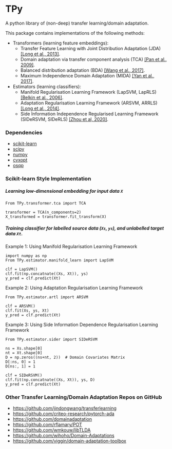 # TPy
A python library of (non-deep) transfer learning/domain adaptation.
 <!-- and tensor (multi-linear) regression -->

This package contains implementations of the following methods:
- Transformers (learning feature embeddings):
  - Transfer Feature Learning with Joint Distribution Adaptation (JDA) [[Long et al., 2013]](http://openaccess.thecvf.com/content_iccv_2013/papers/Long_Transfer_Feature_Learning_2013_ICCV_paper.pdf). <!-- [[Matlab Code by Author]](http://ise.thss.tsinghua.edu.cn/~mlong/doc/joint-distribution-adaptation-iccv13.zip). -->
  - Domain adaptation via transfer component analysis (TCA) [[Pan et al., 2009]](http://www.aaai.org/ocs/index.php/IJCAI/IJCAI-09/paper/download/294/962).
  - Balanced distribution adaptation (BDA) [[Wang et al., 2017]](http://jd92.wang/assets/files/a08_icdm17.pdf).
  - Maximum Independence Domain Adaptation (MIDA) [[Yan et al., 2017]](https://ieeexplore.ieee.org/stamp/stamp.jsp?tp=&arnumber=7815350).
- Estimators (learning classifiers):
  - Manifold Regularisation Learning Framework (LapSVM, LapRLS) [[Belkin et al., 2006]](http://www.jmlr.org/papers/v7/belkin06a.html).
  - Adaptation Regularisation Learning Framework (ARSVM, ARRLS) [[Long et al., 2014]](https://ieeexplore.ieee.org/stamp/stamp.jsp?tp=&arnumber=6550016).
  - Side Information Independence Regularised Learning Framework (SIDeRSVM, SIDeRLS) [[Zhou et al, 2020]](https://aaai.org/ojs/index.php/AAAI/article/view/6179).


### Dependencies
- [scikit-learn](http://scikit-learn.org/)
- [scipy](https://www.scipy.org/)
- [numpy](http://www.numpy.org/)
- [cvxopt](http://cvxopt.org/)
- [osqp](https://osqp.org/)
<!-- - [cvxpy](http://www.cvxpy.org/) -->
<!-- - [pytorch](https://pytorch.org/) -->


### Scikit-learn Style Implementation

##### Learning low-dimensional embedding for input data `X`
```
From TPy.transformer.tca import TCA

transformer = TCA(n_components=2)
X_transformed = transformer.fit_transform(X)
```

##### Training classifier for labelled source data (`Xs`, `ys`), and unlabelled target data `Xt`.

Example 1: Using Manifold Regularisation Learning Framework
```
import numpy as np
From TPy.estimator.manifold_learn import LapSVM

clf = LapSVM()
clf.fit(np.concatnate((Xs, Xt)), ys)
y_pred = clf.predict(Xt)
```

Example 2: Using Adaptation Regularisation Learning Framework
```
From TPy.estimator.artl import ARSVM

clf = ARSVM()
clf.fit(Xs, ys, Xt)
y_pred = clf.predict(Xt)
```

Example 3: Using Side Information Dependence Regularisation Learning Framework
```
From TPy.estimator.sider import SIDeRSVM

ns = Xs.shape[0]
nt = Xt.shape[0]
D = np.zeros((ns+nt, 2))  # Domain Covariates Matrix
D[:ns, 0] = 1
D[ns:, 1] = 1

clf = SIDeRSVM()
clf.fit(np.concatnate((Xs, Xt)), ys, D)
y_pred = clf.predict(Xt)
```


<!-- ### References
-->
<!-- - Visual domain adaptation via transfer feature learning (VDA). Tahmoresnezhad, J. and Hashemi, S., 2017. Knowledge and Information Systems, 50(2), pp.585-605.
- Cross-domain video concept detection using adaptive svms. Yang, J., Yan, R., & Hauptmann, A. G. (2007, September). In Proceedings of the 15th ACM international conference on Multimedia (pp. 188-197). ACM.
- Cross-domain learning methods for high-level visual concept classification.Jiang, W., Zavesky, E., Chang, S.-F., and Loui, A.  In Image Processing, ICIP, 2008. 15th IEEE International Conference on (2008), IEEE, pp. 161-164.
- Song, X. and Lu, H., 2017, February. Multilinear regression for embedded feature selection with application to fMRI analysis. In     Thirty-First AAAI Conference on Artificial Intelligence (AAAI2017). -->

### Other Transfer Learning/Domain Adaptation Repos on GitHub
- https://github.com/jindongwang/transferlearning
- https://github.com/criteo-research/pytorch-ada
- https://github.com/domainadaptation
- https://github.com/rflamary/POT
- https://github.com/wmkouw/libTLDA
- https://github.com/wihoho/Domain-Adaptations
- https://github.com/viggin/domain-adaptation-toolbox
